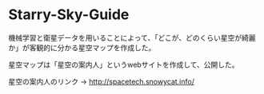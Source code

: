# Starry-Sky-Guide

機械学習と衛星データを用いることによって、｢どこが、どのくらい星空が綺麗か」が客観的に分かる星空マップを作成した。

星空マップは「星空の案内人」というwebサイトを作成して、公開した。

星空の案内人のリンク → http://spacetech.snowycat.info/
